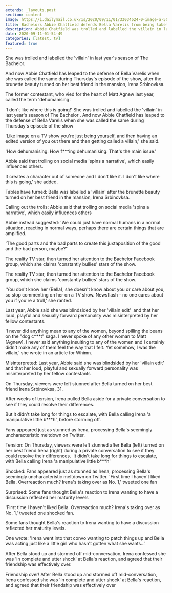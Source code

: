 ```yaml
---
extends: _layouts.post
section: content
image: https://i.dailymail.co.uk/1s/2020/09/11/01/33034624-0-image-a-50_1599783115616.jpg 
title: Bachelors Abbie Chatfield defends Bella Varelis from being labelled the villain 
description: Abbie Chatfield was trolled and labelled the villain in last years season of The Bachelor. 
date: 2020-09-11-01-54-49 
categories: [latest, tv] 
featured: true 
--- 
```

She was trolled and labelled the 'villain' in last year's season of The Bachelor.

And now Abbie Chatfield has leaped to the defense of Bella Varelis when she was called the same during Thursday's episode of the show, after the brunette beauty turned on her best friend in the mansion, Irena Srbinovksa.

The former contestant, who vied for the heart of Matt Agnew last year, called the term 'dehumanising'.

'I don't like where this is going!' She was trolled and labelled the 'villain' in last year's season of The Bachelor . And now Abbie Chatfield has leaped to the defense of Bella Varelis when she was called the same during Thursday's episode of the show

'Like image on a TV show you're just being yourself, and then having an edited version of you out there and then getting called a villain,' she said.

'How dehumanising. How f***ing dehumanising. That's the main issue.'

Abbie said that trolling on social media 'spins a narrative', which easily influences others. 

It creates a character out of someone and I don't like it. I don't like where this is going,' she added. 

Tables have turned: Bella was labelled a 'villain' after the brunette beauty turned on her best friend in the mansion, Irena Srbinovksa. 

Calling out the trolls: Abbie said that trolling on social media 'spins a narrative', which easily influences others

Abbie instead suggested: 'We could just have normal humans in a normal situation, reacting in normal ways, perhaps there are certain things that are amplified.

'The good parts and the bad parts to create this juxtaposition of the good and the bad person, maybe?''

The reality TV star, then turned her attention to the Bachelor Facebook group, which she claims 'constantly bullies' stars of the show. 

The reality TV star, then turned her attention to the Bachelor Facebook group, which she claims 'constantly bullies' stars of the show.

'You don't know her (Bella), she doesn't know about you or care about you, so stop commenting on her on a TV show. Newsflash - no one cares about you if you're a troll,' she ranted. 

Last year, Abbie said she was blindsided by her 'villain edit'  and that her loud, playful and sexually forward personality was misinterpreted by her fellow contestants.

'I never did anything mean to any of the women, beyond spilling the beans on the "dog c***t" saga. I never spoke of any other woman to Matt [Agnew], I never said anything insulting to any of the women and I certainly didn't make any of them feel the way that I felt. Yet somehow, I was the villain,' she wrote in an article for Whimn. 

Misinterpreted: Last year, Abbie said she was blindsided by her 'villain edit' and that her loud, playful and sexually forward personality was misinterpreted by her fellow contestants

On Thursday, viewers were left stunned after Bella turned on her best friend Irena Srbinovksa, 31. 

After weeks of tension, Irena pulled Bella aside for a private conversation to see if they could resolve their differences.

But it didn't take long for things to escalate, with Bella calling Irena 'a manipulative little b***h', before storming off.

Fans appeared just as stunned as Irena, processing Bella's seemingly uncharacteristic meltdown on Twitter.

Tension: On Thursday, viewers were left stunned after Bella (left) turned on her best friend Irena (right) during a private conversation to see if they could resolve their differences.  It didn't take long for things to escalate, with Bella calling Irena 'a manipulative little b***h' 

Shocked: Fans appeared just as stunned as Irena, processing Bella's seemingly uncharacteristic meltdown on Twitter. 'First time I haven't liked Bella. Overreaction much? Irena's taking over as No. 1,' tweeted one fan

Surprised: Some fans thought Bella's reaction to Irena wanting to have a discussion reflected her maturity levels

'First time I haven't liked Bella. Overreaction much? Irena's taking over as No. 1,' tweeted one shocked fan.

Some fans thought Bella's reaction to Irena wanting to have a discussion reflected her maturity levels.

One wrote: 'Irena went into that convo wanting to patch things up and Bella was acting just like a little girl who hasn't gotten what she wants...'

After Bella stood up and stormed off mid-conversation, Irena confessed she was 'in complete and utter shock' at Bella's reaction, and agreed that their friendship was effectively over.

Friendship over! After Bella stood up and stormed off mid-conversation, Irena confessed she was 'in complete and utter shock' at Bella's reaction, and agreed that their friendship was effectively over

